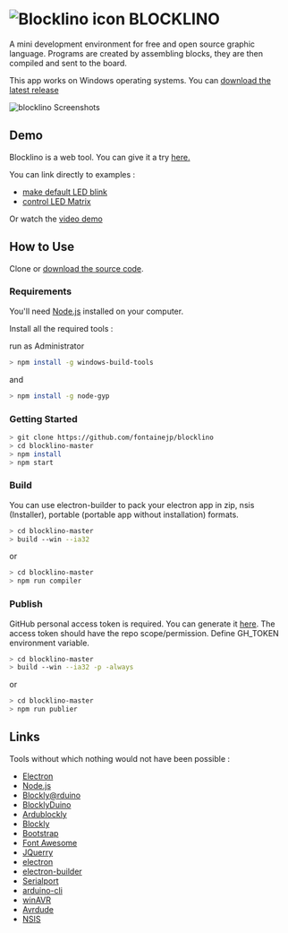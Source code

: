 # <img src="http://lesormeaux.net/blocklino/media/icon.png" alt="Blocklino icon"> BLOCKLINO

A mini development environment for free and open source graphic language. Programs are created by assembling blocks, they are then compiled and sent to the board.

This app works on Windows operating systems. You can [download the latest release](https://github.com/fontainejp/blocklino/releases)

![blocklino Screenshots](http://lesormeaux.net/blocklino/assets/img/Capture.PNG)

## Demo

Blocklino is a web tool. You can give it a try [here.](http://lesormeaux.net/blocklino)

You can link directly to examples :
* [make default LED blink](http://lesormeaux.net/blocklino/index.html?url=./examples/blink/blink.xml) 
* [control LED Matrix](http://lesormeaux.net/blocklino/index.html?url=./examples/matrice/matrice.xml) 

Or watch the [video demo](http://)

## How to Use

Clone or [download the source code](https://github.com/fontainejp/blocklino/archive/master.zip).

### Requirements

You'll need [Node.js](https://nodejs.org) installed on your computer.

Install all the required tools :

run as Administrator

``` bash
> npm install -g windows-build-tools
```

and

``` bash
> npm install -g node-gyp
```

### Getting Started 

```bash
> git clone https://github.com/fontainejp/blocklino
> cd blocklino-master
> npm install
> npm start
```

### Build 

You can use electron-builder to pack your electron app in zip, nsis (Installer), portable (portable app without installation) formats.

```bash
> cd blocklino-master
> build --win --ia32
```
or 

```bash
> cd blocklino-master
> npm run compiler
```

### Publish

GitHub personal access token is required. You can generate it [here](https://github.com/settings/tokens/new).
The access token should have the repo scope/permission.
Define GH_TOKEN environment variable.

```bash
> cd blocklino-master
> build --win --ia32 -p -always
```
or

```bash
> cd blocklino-master
> npm run publier
```

## Links

Tools without which nothing would not have been possible :

- [Electron](https://electronjs.org/)
- [Node.js](https://nodejs.org/fr/)
- [Blockly@rduino](https://github.com/technologiescollege/Blockly-at-rduino)
- [BlocklyDuino](https://github.com/BlocklyDuino/BlocklyDuino)
- [Ardublockly](https://github.com/carlosperate/ardublockly)
- [Blockly](https://developers.google.com/blockly)
- [Bootstrap](http://getbootstrap.com)
- [Font Awesome](http://fontawesome.io)
- [JQuerry](https://jquery.com)
- [electron](https://electronjs.org/)
- [electron-builder](https://github.com/electron-userland/electron-builder)
- [Serialport](https://github.com/node-serialport/node-serialport)
- [arduino-cli](https://github.com/arduino/arduino-cli)
- [winAVR](https://sourceforge.net/projects/winavr)
- [Avrdude](http://www.nongnu.org/avrdude)
- [NSIS](https://sourceforge.net/projects/nsis)
